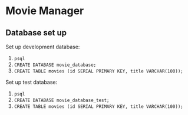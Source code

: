 # Movie Manager

## Database set up

Set up development database:
1. `psql`
2. `CREATE DATABASE movie_database;`
3. `CREATE TABLE movies (id SERIAL PRIMARY KEY, title VARCHAR(100));`

Set up test database:
1. `psql`
2. `CREATE DATABASE movie_database_test;`
3. `CREATE TABLE movies (id SERIAL PRIMARY KEY, title VARCHAR(100));`
